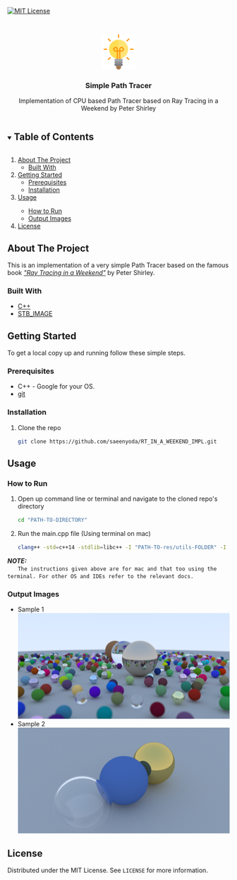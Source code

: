 [![MIT License][license-shield]][license-url]

<!-- PROJECT LOGO -->
<br />
<p align="center">
  <a href="https://github.com/github_username/repo_name">
    <img src="images/logo.png" alt="Logo" width="80" height="80">
  </a>

  <h3 align="center">Simple Path Tracer</h3>

  <p align="center">
  Implementation of CPU based Path Tracer based on Ray Tracing in a Weekend by Peter Shirley
  </p>
</p>



<!-- TABLE OF CONTENTS -->
<details open="open">
  <summary><h2 style="display: inline-block">Table of Contents</h2></summary>
  <ol>
    <li>
      <a href="#about-the-project">About The Project</a>
      <ul>
        <li><a href="#built-with">Built With</a></li>
      </ul>
    </li>
    <li>
      <a href="#getting-started">Getting Started</a>
      <ul>
        <li><a href="#prerequisites">Prerequisites</a></li>
        <li><a href="#installation">Installation</a></li>
      </ul>
    </li>
    <li><a href="#usage">Usage</a></li>
    <ul>
        <li><a href="#how-to-run">How to Run</a></li>
        <li><a href="#output-images">Output Images</a></li>
      </ul>
    <li><a href="#license">License</a></li>
  </ol>
</details>

<!-- ABOUT THE PROJECT -->
## About The Project

This is an implementation of a very simple Path Tracer based on the famous book <a href="https://raytracing.github.io/books/RayTracingInOneWeekend.html">
<i>"Ray Tracing in a Weekend"</i></a>  by Peter Shirley.


### Built With

* [C++](https://en.wikipedia.org/wiki/C%2B%2B)
* [STB_IMAGE](https://github.com/nothings/stb)



<!-- GETTING STARTED -->
## Getting Started

To get a local copy up and running follow these simple steps.

### Prerequisites

* C++ - Google for your OS.
* [git](https://git-scm.com)

### Installation

1. Clone the repo
   ```sh
   git clone https://github.com/saeenyoda/RT_IN_A_WEEKEND_IMPL.git
   ```


<!-- USAGE EXAMPLES -->
## Usage

### How to Run
1. Open up command line or terminal and navigate to the cloned repo's directory
   ```sh
   cd "PATH-TO-DIRECTORY"
   ```
2. Run the main.cpp file (Using terminal on mac)
   ```sh
   clang++ -std=c++14 -stdlib=libc++ -I "PATH-TO-res/utils-FOLDER" -I "PATH-TO-res/vendors/stb_image-FOLDER" "PATH-TO-main.cpp" "PATH-TO-HittableList.cpp" "PATH-TO-Sphere.cpp" -o out/release/main 
   ```

***NOTE:***  
   &nbsp;&nbsp;&nbsp;&nbsp;&nbsp;&nbsp;`The instructions given above are for mac and that too using the terminal. For other OS and IDEs refer to the relevant docs.`

### Output Images
* Sample 1
  <img src="images/out_1.png">
* Sample 2
  <img src="images/out_2.png">
  
  
<!-- LICENSE -->
## License

Distributed under the MIT License. See `LICENSE` for more information.


<!-- MARKDOWN LINKS & IMAGES -->
<!-- https://www.markdownguide.org/basic-syntax/#reference-style-links -->
[license-shield]: https://img.shields.io/github/license/saeenyoda/Inverted_Indexing?label=license&style=for-the-badge
[license-url]: https://github.com/saeenyoda/Inverted_Indexing/blob/master/LICENSE
